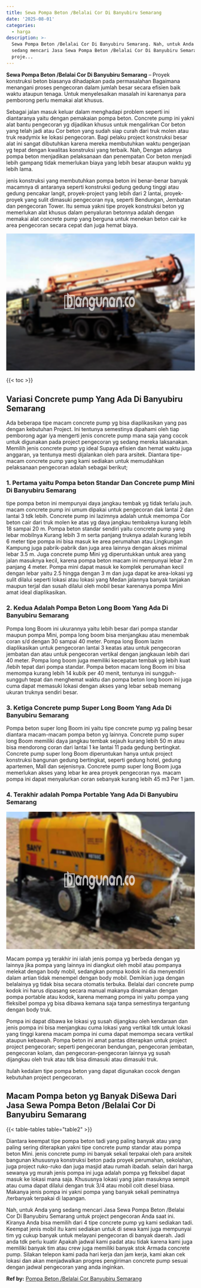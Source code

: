 ```yaml
---
title: Sewa Pompa Beton /Belalai Cor Di Banyubiru Semarang
date: '2025-08-01'
categories:
  - harga
description: >-
  Sewa Pompa Beton /Belalai Cor Di Banyubiru Semarang. Nah, untuk Anda yang
  sedang mencari Jasa Sewa Pompa Beton /Belalai Cor Di Banyubiru Semarang untuk
  proje...
---
```


**Sewa Pompa Beton /Belalai Cor Di Banyubiru Semarang** – Proyek konstruksi beton biasanya dihadapkan pada permasalahan Bagaimana menangani proses pengecoran dalam jumlah besar secara efisien baik waktu ataupun tenaga. Untuk menyelesaikan masalah ini karenanya para pemborong perlu memakai alat khusus.

Sebagai jalan masuk keluar dalam menghadapi problem seperti ini diantaranya yaitu dengan pemakaian pompa beton. Concrete pump ini yakni alat bantu pengecoran yg dijadikan khusus untuk mengalirkan Cor beton yang telah jadi atau Cor beton yang sudah siap curah dari truk molen atau truk readymix ke lokasi pengecoran. Bagi pelaku project konstruksi besar alat ini sangat dibutuhkan karena mereka membutuhkan waktu pengerjaan yg tepat dengan kwalitas konstruksi yang terbaik. Nah, Dengan adanya pompa beton menjadikan pelaksanaan dan penempatan Cor beton menjadi lebih gampang tidak memerlukan biaya yang lebih besar ataupun waktu yg lebih lama.

jenis konstruksi yang membutuhkan pompa beton ini benar-benar banyak macamnya di antaranya seperti konstruksi gedung gedung tinggi atau gedung pencakar langit, proyek-project yang lebih dari 2 lantai, proyek-proyek yang sulit dimasuki pengecoran nya, seperti Bendungan, Jembatan dan pengecoran Tower. Itu semua yakni tipe proyek konstruksi beton yg memerlukan alat khusus dalam penyaluran betonnya adalah dengan memakai alat concrete pump yang berguna untuk menekan beton cair ke area pengecoran secara cepat dan juga hemat biaya.

![Sewa Pompa Beton /Belalai Cor Di Banyubiru Semarang](/images/sewa-concrete-pump-40.png)

{{< toc >}}

## Variasi Concrete pump Yang Ada Di Banyubiru Semarang

Ada beberapa tipe macam concrete pump yg bisa diaplikasikan yang pas dengan kebutuhan Project. Ini tentunya semestinya dipahami oleh tiap pemborong agar iya mengerti jenis concrete pump mana saja yang cocok untuk digunakan pada project pengecoran yg sedang mereka laksanakan. Memilih jenis concrete pump yg ideal Supaya efisien dan hemat waktu juga anggaran, ya tentunya mesti dijalankan oleh para arsitek. Diantara tipe-macam concrete pump yang kami sediakan untuk memudahkan pelaksanaan pengecoran adalah sebagai berikut;

### 1\. Pertama yaitu Pompa beton Standar Dan Concrete pump Mini Di Banyubiru Semarang

tipe pompa beton ini mempunyai daya jangkau tembak yg tidak terlalu jauh. macam concrete pump ini umum dipakai untuk pengecoran dak lantai 2 dan lantai 3 tdk lebih. Concrete pump ini lazimnya adalah untuk memompa Cor beton cair dari truk molen ke atas yg daya jangkau tembaknya kurang lebih 18 sampai 20 m. Pompa beton standar sendiri yaitu concrete pump yang lebar mobilnya Kurang lebih 3 m serta panjang truknya adalah kurang lebih 6 meter tipe pompa ini bisa masuk ke area perumahan atau Lingkungan Kampung juga pabrik-pabrik dan juga area lainnya dengan akses minimal lebar 3.5 m. Juga concrete pump Mini yg diperuntukkan untuk area yang jalan masuknya kecil, karena pompa beton macam ini mempunyai lebar 2 m panjang 4 meter. Pompa mini dapat masuk ke komplek perumahan kecil dengan lebar yaitu 2.5 hingga dengan 3 m dan juga dapat ke area-lokasi yg sulit dilalui seperti lokasi atau lokasi yang Medan jalannya banyak tanjakan maupun terjal dan susah dilalui oleh mobil besar karenanya pompa Mini amat ideal diaplikasikan.

### 2\. Kedua Adalah Pompa Beton Long Boom Yang Ada Di Banyubiru Semarang

Pompa long Boom ini ukurannya yaitu lebih besar dari pompa standar maupun pompa Mini, pompa long boom bisa menjangkau atau menembak coran s/d dengan 30 sampai 40 meter. Pompa long Boom lazim diaplikasikan untuk pengecoran lantai 3 keatas atau untuk pengecoran jembatan dan atau untuk pengecoran vertikal dengan jangkauan lebih dari 40 meter. Pompa long boom juga memiliki kecepatan tembak yg lebih kuat /lebih tepat dari pompa standar. Pompa beton macam long Boom ini bisa memompa kurang lebih 14 kubik per 40 menit, tentunya ini sungguh-sungguh tepat dan menghemat waktu dan pompa beton long boom ini juga cuma dapat memasuki lokasi dengan akses yang lebar sebab memang ukuran truknya sendiri besar.

### 3\. Ketiga Concrete pump Super Long Boom Yang Ada Di Banyubiru Semarang

Pompa beton super long Boom ini yaitu tipe concrete pump yg paling besar diantara macam-macam pompa beton yg lainnya. Concrete pump super long Boom memiliki daya jangkau tembak sejauh kurang lebih 50 m atau bisa mendorong coran dari lantai 1 ke lantai 11 pada gedung bertingkat. Concrete pump super long Boom diperuntukan hanya untuk project konstruksi bangunan gedung bertingkat, seperti gedung hotel, gedung apartemen, Mall dan sejenisnya. Concrete pump super long Boom juga memerlukan akses yang lebar ke area proyek pengecoran nya. macam pompa ini dapat menyalurkan coran sebanyak kurang lebih 45 m3 Per 1 jam.

### 4\. Terakhir adalah Pompa Portable Yang Ada Di Banyubiru Semarang

![Sewa Pompa Beton /Belalai Cor Di Banyubiru Semarang](/images/sewa-concrete-pump-30.png)

Macam pompa yg terakhir ini ialah jenis pompa yg berbeda dengan yg lainnya jika pompa yang lainnya ini diangkut oleh mobil atau pompanya melekat dengan body mobil, sedangkan pompa kodok ini dia menyendiri dalam artian tidak menempel dengan body mobil. Demikian juga dengan belalainya yg tidak bisa secara otomatis terbuka. Belalai dari concrete pump kodok ini harus dipasang secara manual makanya dinamakan dengan pompa portable atau kodok, karena memang pompa ini yaitu pompa yang fleksibel pompa yg bisa dibawa kemana saja tanpa semestinya tergantung dengan body truk.

Pompa ini dapat dibawa ke lokasi yg susah dijangkau oleh kendaraan dan jenis pompa ini bisa menjangkau cuma lokasi yang vertikal tdk untuk lokasi yang tinggi karena macam pompa ini cuma dapat memompa secara vertikal ataupun kebawah. Pompa beton ini amat pantas diterapkan untuk project project pengecoran; seperti pengecoran bendungan, pengecoran jembatan, pengecoran kolam, dan pengecoran-pengecoran lainnya yg susah dijangkau oleh truk atau tdk bisa dimasuki atau dimasuki truk.

Itulah kedalam tipe pompa beton yang dapat digunakan cocok dengan kebutuhan project pengecoran.

## Macam Pompa beton yg Banyak DiSewa Dari Jasa Sewa Pompa Beton /Belalai Cor Di Banyubiru Semarang

{{< table-tables table="table2" >}}

Diantara keempat tipe pompa beton tadi yang paling banyak atau yang paling sering diterapkan yakni tipe concrete pump standar atau pompa beton Mini. jenis concrete pump ini banyak sekali terpakai oleh para arsitek bangunan khususnya konstruksi beton pada proyek perumahan, sekolahan, juga project ruko-ruko dan juga masjid atau rumah ibadah. selain dari harga sewanya yg murah jenis pompa ini juga adalah pompa yg fleksibel dapat masuk ke lokasi mana saja. Khususnya lokasi yang jalan masuknya sempit atau cuma dapat dilalui dengan truk 3/4 atau mobil colt diesel biasa. Makanya jenis pompa ini yakni pompa yang banyak sekali peminatnya /terbanyak terpakai di lapangan.

Nah, untuk Anda yang sedang mencari Jasa Sewa Pompa Beton /Belalai Cor Di Banyubiru Semarang untuk project pengecoran Anda saat ini. Kiranya Anda bisa memilih dari 4 tipe concrete pump yg kami sediakan tadi. Keempat jenis mobil itu kami sediakan untuk di sewa kami juga mempunyai tim yg cukup banyak untuk melayani pengecoran di banyak daerah. Jadi anda tdk perlu kuatir Apakah jadwal kami padat atau tidak karena kami juga memiliki banyak tim atau crew juga memiliki banyak stok Armada concrete pump. Silakan telepon kami pada hari kerja dan jam kerja, kami akan cek lokasi dan akan menjadwalkan progres pengiriman concrete pump sesuai dengan jadwal pengecoran yang anda inginkan.

**Ref by:** [Pompa Beton /Belalai Cor Banyubiru Semarang](https://id.wikipedia.org/wiki/Pompa)
